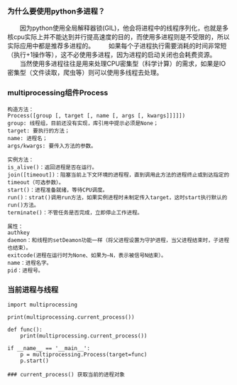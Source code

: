 ### 为什么要使用python多进程？

　　因为python使用全局解释器锁(GIL)，他会将进程中的线程序列化，也就是多核cpu实际上并不能达到并行提高速度的目的，而使用多进程则是不受限的，所以实际应用中都是推荐多进程的。
　　如果每个子进程执行需要消耗的时间非常短（执行+1操作等），这不必使用多进程，因为进程的启动关闭也会耗费资源。
　　当然使用多进程往往是用来处理CPU密集型（科学计算）的需求，如果是IO密集型（文件读取，爬虫等）则可以使用多线程去处理。

### multiprocessing组件Process
```
构造方法：
Process([group [, target [, name [, args [, kwargs]]]]])
group: 线程组，目前还没有实现，库引用中提示必须是None；
target: 要执行的方法；
name: 进程名；
args/kwargs: 要传入方法的参数。

实例方法：
is_alive()：返回进程是否在运行。
join([timeout])：阻塞当前上下文环境的进程程，直到调用此方法的进程终止或到达指定的timeout（可选参数）。
start()：进程准备就绪，等待CPU调度。
run()：strat()调用run方法，如果实例进程时未制定传入target，这时start执行默认的run()方法。
terminate()：不管任务是否完成，立即停止工作进程。

属性：
authkey
daemon：和线程的setDeamon功能一样（将父进程设置为守护进程，当父进程结束时，子进程也结束）。
exitcode(进程在运行时为None、如果为–N，表示被信号N结束）。
name：进程名字。
pid：进程号。
```

### 当前进程与线程
```
import multiprocessing

print(multiprocessing.current_process())

def func():
    print(multiprocessing.current_process())

if __name__ == '__main__':
    p = multiprocessing.Process(target=func)
    p.start()
    
### current_process() 获取当前的进程对象

```
